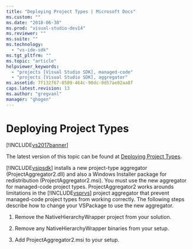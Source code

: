 ```yaml
---
title: "Deploying Project Types | Microsoft Docs"
ms.custom: ""
ms.date: "2018-06-30"
ms.prod: "visual-studio-dev14"
ms.reviewer: ""
ms.suite: ""
ms.technology: 
  - "vs-ide-sdk"
ms.tgt_pltfrm: ""
ms.topic: "article"
helpviewer_keywords: 
  - "projects [Visual Studio SDK], managed-code"
  - "projects [Visual Studio SDK], aggregator"
ms.assetid: 7f132f67-8589-464c-90dc-0d57ae02aa8f
caps.latest.revision: 13
ms.author: "gregvanl"
manager: "ghogen"
---
```

# Deploying Project Types
[!INCLUDE[vs2017banner](../../includes/vs2017banner.md)]

The latest version of this topic can be found at [Deploying Project Types](https://docs.microsoft.com/visualstudio/extensibility/internals/deploying-project-types).  
  
[!INCLUDE[vsipsdk](../../includes/vsipsdk-md.md)] installs a new project-type aggregator (ProjectAggregator2.dll) and also a Windows Installer package for redistribution (ProjectAggregator2.msi). You must use the new aggregator for managed-code project types. ProjectAggregator2 works arounds limitations in the [!INCLUDE[vsprvs](../../includes/vsprvs-md.md)] project aggregator that prevent managed-code project types from working correctly. The following steps describe how to change your VSPackage to use the new aggregator.  
  
1.  Remove the NativeHierarchyWrapper project from your solution.  
  
2.  Remove any NativeHierarchyWrapper binaries from your setup.  
  
3.  Add ProjectAggregator2.msi to your setup.

